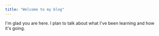 ```yaml
---
title: "Welcome to my blog"
---
```


I'm glad you are here. I plan to talk about what I've been learning and how it's going.

